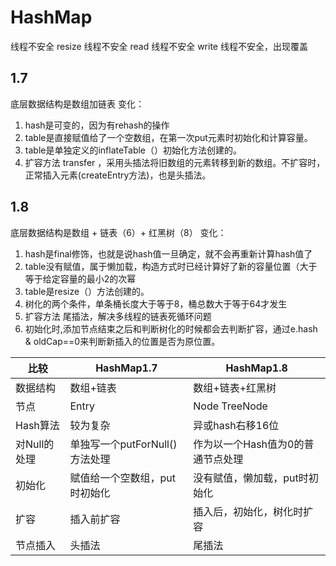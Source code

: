 # HashMap
线程不安全
resize  线程不安全
read    线程不安全
write   线程不安全，出现覆盖

## 1.7
底层数据结构是数组加链表
变化：
1. hash是可变的，因为有rehash的操作
2. table是直接赋值给了一个空数组，在第一次put元素时初始化和计算容量。
3. table是单独定义的inflateTable（）初始化方法创建的。
4. 扩容方法 transfer ，采用头插法将旧数组的元素转移到新的数组。不扩容时，正常插入元素(createEntry方法)，也是头插法。

## 1.8
底层数据结构是数组 + 链表（6）+ 红黑树（8）
变化：
1. hash是final修饰，也就是说hash值一旦确定，就不会再重新计算hash值了
2. table没有赋值，属于懒加载，构造方式时已经计算好了新的容量位置（大于等于给定容量的最小2的次幂
3. table是resize（）方法创建的。
4. 树化的两个条件，单条桶长度大于等于8，桶总数大于等于64才发生
5. 扩容方法 尾插法，解决多线程的链表死循环问题
6. 初始化时,添加节点结束之后和判断树化的时候都会去判断扩容，通过e.hash & oldCap==0来判断新插入的位置是否为原位置。

| 比较       | HashMap1.7	            | HashMap1.8          |
|----------|------------------------|---------------------|
| 数据结构     | 	数组+链表                 | 	数组+链表+红黑树          |
| 节点       | Entry                  | 	Node TreeNode      |
| Hash算法	  | 较为复杂	                  | 异或hash右移16位         |
| 对Null的处理 | 	单独写一个putForNull()方法处理 | 作为以一个Hash值为0的普通节点处理 |
| 初始化	     | 赋值给一个空数组，put时初始化	      | 没有赋值，懒加载，put时初始化    |
| 扩容	      | 插入前扩容	                 | 插入后，初始化，树化时扩容       |
| 节点插入     | 	头插法                   | 尾插法                 |



